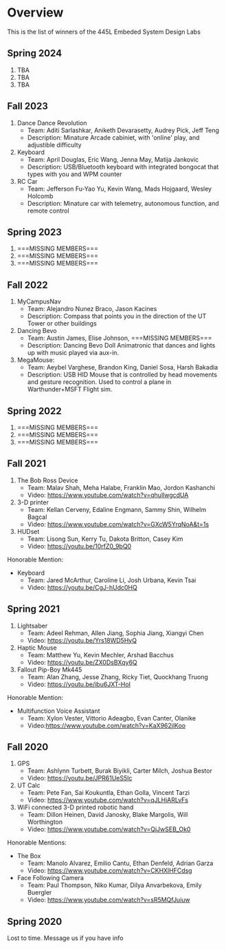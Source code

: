# Overview
This is the list of winners of the 445L Embeded System Design Labs

## Spring 2024  

1. TBA
2. TBA
3. TBA

## Fall 2023

1. Dance Dance Revolution
	- Team: Aditi Sarlashkar, Aniketh Devarasetty, Audrey Pick, Jeff Teng
	- Description: Minature Arcade cabiniet, with 'online' play, and adjustible difficulty
2. Keyboard
	- Team: April Douglas, Eric Wang, Jenna May, Matija Jankovic 
	- Description: USB/Bluetooth keyboard with integrated bongocat that types with you and WPM counter 
3. RC Car
	- Team: Jefferson Fu-Yao Yu, Kevin Wang, Mads Hojgaard, Wesley Holcomb
	- Description: Minature car with telemetry, autonomous function, and remote control

## Spring 2023

1. ===MISSING MEMBERS===
2. ===MISSING MEMBERS===
3. ===MISSING MEMBERS===

## Fall 2022

1. MyCampusNav
	- Team: Alejandro Nunez Braco, Jason Kacines
	- Description: Compass that points you in the direction of the UT Tower or other buildings
2. Dancing Bevo
	- Team: Austin James, Elise Johnson, ===MISSING MEMBERS===
	- Description: Dancing Bevo Doll Animatronic that dances and lights up with music played via aux-in.
3. MegaMouse:
	- Team: Aeybel Varghese, Brandon King, Daniel Sosa, Harsh Bakadia
	- Description: USB HID Mouse that is controlled by head movements and gesture recognition. Used to control a plane in Warthunder+MSFT Flight sim.

## Spring 2022

1. ===MISSING MEMBERS===
2. ===MISSING MEMBERS===
3. ===MISSING MEMBERS===


## Fall 2021

1. The Bob Ross Device
	- Team: Malav Shah, Meha Halabe, Franklin Mao, Jordon Kashanchi
	- Video: https://www.youtube.com/watch?v=qhullwgcdUA
2. 3-D printer
	- Team: Kellan Cerveny, Edaline Engmann, Sammy Shin, Wilhelm Bagcal
	- Video: https://www.youtube.com/watch?v=GXcW5YrqNoA&t=1s
3. HUDset
	- Team: Lisong Sun, Kerry Tu, Dakota Britton, Casey Kim
	- Video: https://youtu.be/10rfZ0_9bQ0

Honorable Mention:
* Keyboard
	- Team: Jared McArthur, Caroline Li, Josh Urbana, Kevin Tsai
	- Video: https://youtu.be/CgJ-hUdc0HQ
	
## Spring 2021

1. Lightsaber
	- Team: Adeel Rehman, Allen Jiang, Sophia Jiang, Xiangyi Chen
	- Video: https://youtu.be/Yrs18WD5HyQ
2. Haptic Mouse
	- Team: Matthew Yu, Kevin Mechler, Arshad Bacchus
	- Video: https://youtu.be/ZX0DsBXqy6Q
3. Fallout Pip-Boy Mk445
	- Team: Alan Zhang,	Jesse Zhang, Ricky Tiet, Quockhang Truong
	- Video: https://youtu.be/ibu6JXT-HoI

Honorable Mention:
* Multifunction Voice Assistant
	- Team: Xylon Vester, Vittorio Adeagbo, Evan Canter, Olanike
	- Video:https://www.youtube.com/watch?v=KaX962jlKoo

## Fall 2020

1. GPS
	- Team: Ashlynn Turbett, Burak Biyikli, Carter Milch, Joshua Bestor
	- Video: https://youtu.be/JPR61UeS5lc
2. UT Calc
	- Team: Pete Fan, Sai Koukuntla, Ethan Golla, Vincent Tarzi
	- Video: https://www.youtube.com/watch?v=qJLHiARLvFs
3. WiFi connected 3-D printed robotic hand
	- Team: Dillon Heinen, David Janosky, Blake Margolis, Will Worthington
	- Video: https://www.youtube.com/watch?v=QjJwSEB_Ok0

Honorable Mentions:
* The Box
	- Team: Manolo Alvarez, Emilio Cantu, Ethan Denfeld, Adrian Garza
	- Video: https://www.youtube.com/watch?v=CKHXlHFCdsg
* Face Following Camera 
	- Team: Paul Thompson, Niko Kumar, Dilya Anvarbekova, Emily Buergler
	- Video: https://www.youtube.com/watch?v=sR5MQfJuiuw
	
## Spring 2020

Lost to time. Message us if you have info
